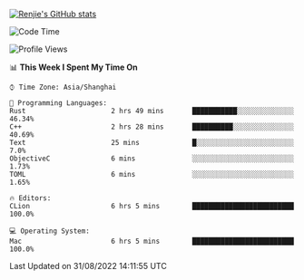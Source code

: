 [![Renjie's GitHub stats](https://github-readme-stats.vercel.app/api?username=liurenjie1024&show_icons=true&theme=chartreuse-dark)](https://github.com/anuraghazra/github-readme-stats)

<!--START_SECTION:waka-->
![Code Time](http://img.shields.io/badge/Code%20Time-135%20hrs%2045%20mins-blue)

![Profile Views](http://img.shields.io/badge/Profile%20Views-20-blue)

📊 **This Week I Spent My Time On** 

```text
⌚︎ Time Zone: Asia/Shanghai

💬 Programming Languages: 
Rust                     2 hrs 49 mins       ███████████░░░░░░░░░░░░░░   46.34% 
C++                      2 hrs 28 mins       ██████████░░░░░░░░░░░░░░░   40.69% 
Text                     25 mins             █░░░░░░░░░░░░░░░░░░░░░░░░   7.0% 
ObjectiveC               6 mins              ░░░░░░░░░░░░░░░░░░░░░░░░░   1.73% 
TOML                     6 mins              ░░░░░░░░░░░░░░░░░░░░░░░░░   1.65%

🔥 Editors: 
CLion                    6 hrs 5 mins        █████████████████████████   100.0%

💻 Operating System: 
Mac                      6 hrs 5 mins        █████████████████████████   100.0%

```


 Last Updated on 31/08/2022 14:11:55 UTC
<!--END_SECTION:waka-->

